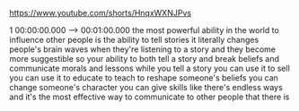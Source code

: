 https://www.youtube.com/shorts/HnqxWXNJPvs

1 00:00:00.000 --\> 00:01:00.000 the most powerful ability in the world
to influence other people is the ability to tell stories it literally
changes people's brain waves when they're listening to a story and they
become more suggestible so your ability to both tell a story and break
beliefs and communicate morals and lessons while you tell a story you
can use it to sell you can use it to educate to teach to reshape
someone's beliefs you can change someone's character you can give skills
like there's endless ways and it's the most effective way to communicate
to other people that there is
